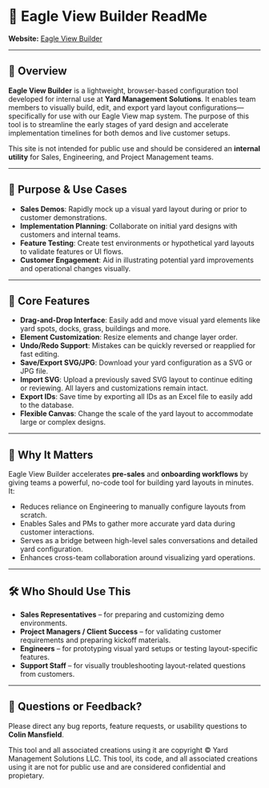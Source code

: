 # 📘 Eagle View Builder ReadMe  
**Website:** [Eagle View Builder](https://colinmansfieldyms.github.io/yardbuilder/)

---

## 🧭 Overview

**Eagle View Builder** is a lightweight, browser-based configuration tool developed for internal use at **Yard Management Solutions**. It enables team members to visually build, edit, and export yard layout configurations—specifically for use with our Eagle View map system. The purpose of this tool is to streamline the early stages of yard design and accelerate implementation timelines for both demos and live customer setups.

This site is not intended for public use and should be considered an **internal utility** for Sales, Engineering, and Project Management teams.

---

## 🚀 Purpose & Use Cases

- **Sales Demos**: Rapidly mock up a visual yard layout during or prior to customer demonstrations.
- **Implementation Planning**: Collaborate on initial yard designs with customers and internal teams.
- **Feature Testing**: Create test environments or hypothetical yard layouts to validate features or UI flows.
- **Customer Engagement**: Aid in illustrating potential yard improvements and operational changes visually.

---

## 🧰 Core Features

- **Drag-and-Drop Interface**: Easily add and move visual yard elements like yard spots, docks, grass, buildings and more.
- **Element Customization**: Resize elements and change layer order.
- **Undo/Redo Support**: Mistakes can be quickly reversed or reapplied for fast editing.
- **Save/Export SVG/JPG**: Download your yard configuration as a SVG or JPG file. 
- **Import SVG**: Upload a previously saved SVG layout to continue editing or reviewing. All layers and customizations remain intact.
- **Export IDs**: Save time by exporting all IDs as an Excel file to easily add to the database.
- **Flexible Canvas**: Change the scale of the yard layout to accommodate large or complex designs.

---

## 📌 Why It Matters

Eagle View Builder accelerates **pre-sales** and **onboarding workflows** by giving teams a powerful, no-code tool for building yard layouts in minutes. It:

- Reduces reliance on Engineering to manually configure layouts from scratch.
- Enables Sales and PMs to gather more accurate yard data during customer interactions.
- Serves as a bridge between high-level sales conversations and detailed yard configuration.
- Enhances cross-team collaboration around visualizing yard operations.

---

## 🛠️ Who Should Use This

- **Sales Representatives** – for preparing and customizing demo environments.
- **Project Managers / Client Success** – for validating customer requirements and preparing kickoff materials.
- **Engineers** – for prototyping visual yard setups or testing layout-specific features.
- **Support Staff** – for visually troubleshooting layout-related questions from customers.


---

## 📩 Questions or Feedback?

Please direct any bug reports, feature requests, or usability questions to **Colin Mansfield**.

This tool and all associated creations using it are copyright © Yard Management Solutions LLC.
This tool, its code, and all associated creations using it are not for public use and are considered confidential and propietary. 
